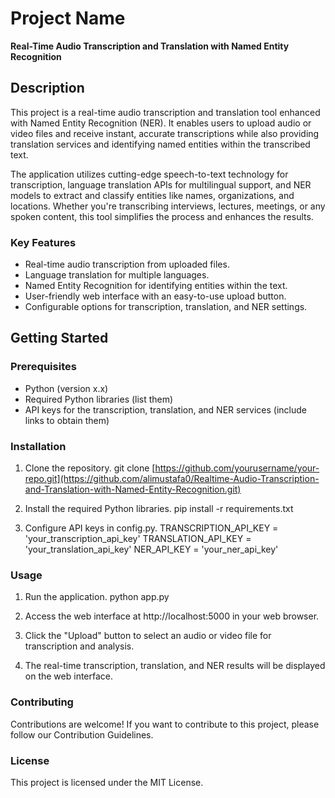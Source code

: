 # Project Name

**Real-Time Audio Transcription and Translation with Named Entity Recognition**

## Description

This project is a real-time audio transcription and translation tool enhanced with Named Entity Recognition (NER). It enables users to upload audio or video files and receive instant, accurate transcriptions while also providing translation services and identifying named entities within the transcribed text.

The application utilizes cutting-edge speech-to-text technology for transcription, language translation APIs for multilingual support, and NER models to extract and classify entities like names, organizations, and locations. Whether you're transcribing interviews, lectures, meetings, or any spoken content, this tool simplifies the process and enhances the results.

### Key Features

- Real-time audio transcription from uploaded files.
- Language translation for multiple languages.
- Named Entity Recognition for identifying entities within the text.
- User-friendly web interface with an easy-to-use upload button.
- Configurable options for transcription, translation, and NER settings.

## Getting Started

### Prerequisites

- Python (version x.x)
- Required Python libraries (list them)
- API keys for the transcription, translation, and NER services (include links to obtain them)

### Installation

1. Clone the repository.
    git clone [https://github.com/yourusername/your-repo.git](https://github.com/alimustafa0/Realtime-Audio-Transcription-and-Translation-with-Named-Entity-Recognition.git)

2. Install the required Python libraries.
    pip install -r requirements.txt

3. Configure API keys in config.py.
    TRANSCRIPTION_API_KEY = 'your_transcription_api_key'
    TRANSLATION_API_KEY = 'your_translation_api_key'
    NER_API_KEY = 'your_ner_api_key'

### Usage

1. Run the application.
    python app.py

2. Access the web interface at http://localhost:5000 in your web browser.
3. Click the "Upload" button to select an audio or video file for transcription and analysis.
4. The real-time transcription, translation, and NER results will be displayed on the web interface.

### Contributing

Contributions are welcome! If you want to contribute to this project, please follow our Contribution Guidelines.

### License

This project is licensed under the MIT License.

